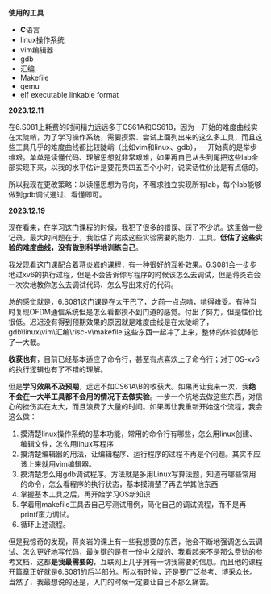 **使用的工具**

- **C**语言 
- linux操作系统
- vim编辑器
- gdb
- 汇编
- Makefile
- qemu
- elf  executable linkable format

**2023.12.11**

在6.S081上耗费的时间精力远远多于CS61A和CS61B，因为一开始的难度曲线实在太陡峭，为了学习操作系统，需要摸索、尝试上面列出来的这么多工具，而且这些工具几乎的难度曲线都比较陡峭（比如vim和linux、gdb），一开始真的是举步维艰。单单是读懂代码、理解思想就非常艰难，如果再自己从头到尾把这些lab全部实现下来，以我的水平估计是要花费四五百个小时，说实话性价比是有点低的。

所以我现在更改策略：以读懂思想为导向，不奢求独立实现所有lab，每个lab能够做到gdb调试通过、看懂即可。



**2023.12.19**

现在看来，在学习这门课程的时候，我犯了很多的错误、踩了不少坑。这里做一些记录。最大的问题在于，我低估了完成这些实验需要的能力、工具。**低估了这些实验的难度曲线，没有做到科学地训练自己**。

我发现看这门课配合着蒋炎岩的课程，有一种很好的互补效果。6.S081会一步步地过xv6的执行过程，但是不会告诉你写程序的时候该怎么去调试，但是蒋炎岩会一次次地教你怎么去调试代码、怎么写出来好的代码。

总的感觉就是，6.S081这门课是在太干巴了，之前一点点啃，啃得难受。有种当时复现OFDM通信系统但是怎么看都摸不到门道的感觉。付出了努力，但是性价比很低。迟迟没有得到预期效果的原因就是难度曲线是在太陡峭了，gdb\linux\vim\汇编\risc-v\makefile  这些东西一起冲了上来，整体的体验就降低了一大截。

**收获也有**，目前已经基本适应了命令行，甚至有点喜欢上了命令行；对于OS-xv6的执行逻辑也有了不错的理解。

但是**学习效果不及预期**，远远不如CS61A\B的收获大。如果再让我来一次，我**绝不会在一大半工具都不会用的情况下去做实验**。一步一个坑地去做这些东西，对信心的挫伤实在太大，而且浪费了大量的时间。如果再让我重新开始这个流程，我会这么做：

1. 摸清楚linux操作系统的基本功能，常用的命令行有哪些，怎么用linux创建、编辑文件，怎么用linux写程序
2. 摸清楚编辑器的用法，让编辑程序、运行程序的过程不再是个问题。其实不应该上来就用vim编辑器。
3. 摸清楚怎么用gdb调试程序。方法就是多用Linux写算法题，知道有哪些常用的命令，怎么看程序的执行状态，基本摸清楚了再去学其他东西
4. 掌握基本工具之后，再开始学习OS新知识
5. 学着用makefile工具去自己写测试用例，简化自己的调试流程，而不是再printf蛮力调试。
6. 循环上述流程。

但是我惊奇的发现，蒋炎岩的课上有一些我想要的东西，他会不断地强调怎么去调试、怎么更好地写代码，最关键的是有一份中文版的、我看起来不是那么费劲的参考文档，这都**是我最需要的**，互联网上几乎拥有一切我需要的信息。而且他的课程开篇章正好就是6.S081的后半部分。所以有时候，还是要广泛参考、博采众长。当然了，我最想说的还是，入门的时候一定要让自己不那么痛苦。













